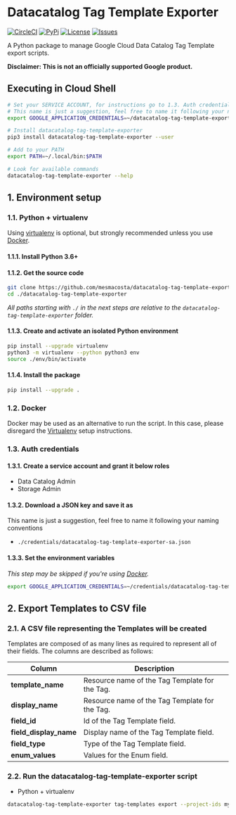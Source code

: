 # Datacatalog Tag Template Exporter

[![CircleCI][1]][2] [![PyPi][7]][8] [![License][9]][9] [![Issues][10]][11]

A Python package to manage Google Cloud Data Catalog Tag Template export scripts.

**Disclaimer: This is not an officially supported Google product.**

## Executing in Cloud Shell
````bash
# Set your SERVICE ACCOUNT, for instructions go to 1.3. Auth credentials
# This name is just a suggestion, feel free to name it following your naming conventions
export GOOGLE_APPLICATION_CREDENTIALS=~/datacatalog-tag-template-exporter-sa.json

# Install datacatalog-tag-template-exporter
pip3 install datacatalog-tag-template-exporter --user

# Add to your PATH
export PATH=~/.local/bin:$PATH

# Look for available commands
datacatalog-tag-template-exporter --help
````

## 1. Environment setup

### 1.1. Python + virtualenv

Using [virtualenv][3] is optional, but strongly recommended unless you use [Docker](#12-docker).

#### 1.1.1. Install Python 3.6+

#### 1.1.2. Get the source code
```bash
git clone https://github.com/mesmacosta/datacatalog-tag-template-exporter
cd ./datacatalog-tag-template-exporter
```

_All paths starting with `./` in the next steps are relative to the `datacatalog-tag-template-exporter`
folder._

#### 1.1.3. Create and activate an isolated Python environment

```bash
pip install --upgrade virtualenv
python3 -m virtualenv --python python3 env
source ./env/bin/activate
```

#### 1.1.4. Install the package

```bash
pip install --upgrade .
```

### 1.2. Docker

Docker may be used as an alternative to run the script. In this case, please disregard the
[Virtualenv](#11-python--virtualenv) setup instructions.

### 1.3. Auth credentials

#### 1.3.1. Create a service account and grant it below roles

- Data Catalog Admin
- Storage Admin

#### 1.3.2. Download a JSON key and save it as
This name is just a suggestion, feel free to name it following your naming conventions
- `./credentials/datacatalog-tag-template-exporter-sa.json`

#### 1.3.3. Set the environment variables

_This step may be skipped if you're using [Docker](#12-docker)._

```bash
export GOOGLE_APPLICATION_CREDENTIALS=~/credentials/datacatalog-tag-template-exporter-sa.json
```

## 2. Export Templates to CSV file

### 2.1. A CSV file representing the Templates will be created

Templates are composed of as many lines as required to represent all of their fields. The columns are
described as follows:

| Column                 | Description                                    | 
| ---                    | ---                                            | 
| **template_name**      | Resource name of the Tag Template for the Tag. | 
| **display_name**       | Resource name of the Tag Template for the Tag. | 
| **field_id**           | Id of the Tag Template field.                  | 
| **field_display_name** | Display name of the Tag Template field.        | 
| **field_type**         | Type of the Tag Template field.                | 
| **enum_values**        | Values for the Enum field.                     | 

### 2.2. Run the datacatalog-tag-template-exporter script

- Python + virtualenv

```bash
datacatalog-tag-template-exporter tag-templates export --project-ids my-project --file-path CSV_FILE_PATH
```


[1]: https://circleci.com/gh/mesmacosta/datacatalog-tag-template-exporter.svg?style=svg
[2]: https://circleci.com/gh/mesmacosta/datacatalog-tag-template-exporter
[3]: https://virtualenv.pypa.io/en/latest/
[7]: https://img.shields.io/pypi/v/datacatalog-tag-template-exporter.svg
[8]: https://pypi.org/project/datacatalog-tag-template-exporter/
[9]: https://img.shields.io/github/license/mesmacosta/datacatalog-tag-template-exporter.svg?force_cache=true
[10]: https://img.shields.io/github/issues/mesmacosta/datacatalog-tag-template-exporter.svg
[11]: https://github.com/mesmacosta/datacatalog-tag-template-exporter/issues
